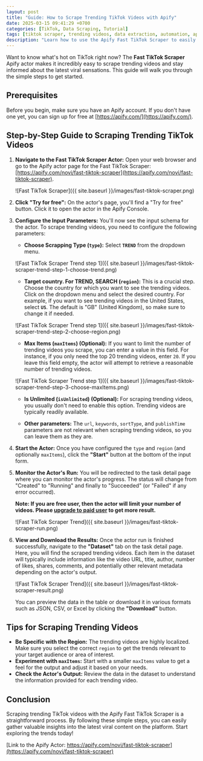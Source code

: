 ```yaml
---
layout: post
title: "Guide: How to Scrape Trending TikTok Videos with Apify"
date: 2025-03-15 09:41:29 +0700
categories: [TikTok, Data Scraping, Tutorial]
tags: [tiktok scraper, trending videos, data extraction, automation, apify actor, guide]
description: "Learn how to use the Apify Fast TikTok Scraper to easily extract trending videos from TikTok in your target country."
---
```


Want to know what's hot on TikTok right now? The **Fast TikTok Scraper** Apify actor makes it incredibly easy to scrape trending videos and stay informed about the latest viral sensations. This guide will walk you through the simple steps to get started.

## Prerequisites

Before you begin, make sure you have an Apify account. If you don't have one yet, you can sign up for free at [https://apify.com/](https://apify.com/).

## Step-by-Step Guide to Scraping Trending TikTok Videos

1.  **Navigate to the Fast TikTok Scraper Actor:**
    Open your web browser and go to the Apify actor page for the Fast TikTok Scraper: [https://apify.com/novi/fast-tiktok-scraper](https://apify.com/novi/fast-tiktok-scraper).

    ![Fast TikTok Scraper]({{ site.baseurl }}/images/fast-tiktok-scraper.png)

2.  **Click "Try for free":**
    On the actor's page, you'll find a "Try for free" button. Click it to open the actor in the Apify Console.

3.  **Configure the Input Parameters:**
    You'll now see the input schema for the actor. To scrape trending videos, you need to configure the following parameters:

    * **Choose Scrapping Type (`type`):** Select **`TREND`** from the dropdown menu.

    ![Fast TikTok Scraper Trend step 1]({{ site.baseurl }}/images/fast-tiktok-scraper-trend-step-1-choose-trend.png)

    * **Target country. For TREND, SEARCH (`region`):** This is a crucial step. Choose the country for which you want to see the trending videos. Click on the dropdown menu and select the desired country. For example, if you want to see trending videos in the United States, select **`US`**. The default is "GB" (United Kingdom), so make sure to change it if needed.

    ![Fast TikTok Scraper Trend step 1]({{ site.baseurl }}/images/fast-tiktok-scraper-trend-step-2-choose-region.png)

    * **Max Items (`maxItems`) (Optional):** If you want to limit the number of trending videos you scrape, you can enter a value in this field. For instance, if you only need the top 20 trending videos, enter `20`. If you leave this field empty, the actor will attempt to retrieve a reasonable number of trending videos.

    ![Fast TikTok Scraper Trend step 1]({{ site.baseurl }}/images/fast-tiktok-scraper-trend-step-3-choose-maxItems.png)

    * **Is Unlimited (`isUnlimited`) (Optional):** For scraping trending videos, you usually don't need to enable this option. Trending videos are typically readily available.

    * **Other parameters:** The `url`, `keywords`, `sortType`, and `publishTime` parameters are not relevant when scraping trending videos, so you can leave them as they are.

4.  **Start the Actor:**
    Once you have configured the `type` and `region` (and optionally `maxItems`), click the **"Start"** button at the bottom of the input form.

5.  **Monitor the Actor's Run:**
    You will be redirected to the task detail page where you can monitor the actor's progress. The status will change from "Created" to "Running" and finally to "Succeeded" (or "Failed" if any error occurred).

    **Note: If you are free user, then the actor will limit your number of videos. Please [upgrade to paid user](https://apify.com/pricing) to get more result.**

    ![Fast TikTok Scraper Trend]({{ site.baseurl }}/images/fast-tiktok-scraper-run.png)

6.  **View and Download the Results:**
    Once the actor run is finished successfully, navigate to the **"Dataset"** tab on the task detail page. Here, you will find the scraped trending videos. Each item in the dataset will typically include information like the video URL, title, author, number of likes, shares, comments, and potentially other relevant metadata depending on the actor's output.

    ![Fast TikTok Scraper Trend]({{ site.baseurl }}/images/fast-tiktok-scraper-result.png)

    You can preview the data in the table or download it in various formats such as JSON, CSV, or Excel by clicking the **"Download"** button.

## Tips for Scraping Trending Videos

* **Be Specific with the Region:** The trending videos are highly localized. Make sure you select the correct `region` to get the trends relevant to your target audience or area of interest.
* **Experiment with `maxItems`:** Start with a smaller `maxItems` value to get a feel for the output and adjust it based on your needs.
* **Check the Actor's Output:** Review the data in the dataset to understand the information provided for each trending video.

## Conclusion

Scraping trending TikTok videos with the Apify Fast TikTok Scraper is a straightforward process. By following these simple steps, you can easily gather valuable insights into the latest viral content on the platform. Start exploring the trends today!

[Link to the Apify Actor: https://apify.com/novi/fast-tiktok-scraper](https://apify.com/novi/fast-tiktok-scraper)
